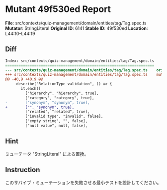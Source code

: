 # Mutant 49f530ed Report

**File**: src/contexts/quiz-management/domain/entities/tag/Tag.spec.ts
**Mutator**: StringLiteral
**Original ID**: 6141
**Stable ID**: 49f530ed
**Location**: L44:10–L44:19

## Diff

```diff
Index: src/contexts/quiz-management/domain/entities/tag/Tag.spec.ts
===================================================================
--- src/contexts/quiz-management/domain/entities/tag/Tag.spec.ts	original
+++ src/contexts/quiz-management/domain/entities/tag/Tag.spec.ts	mutated #6141
@@ -40,9 +40,9 @@
     describe("RelationType validation", () => {
       it.each([
         ["hierarchy", "hierarchy", true],
         ["category", "category", true],
-        ["synonym", "synonym", true],
+        ["", "synonym", true],
         ["related", "related", true],
         ["invalid type", "invalid", false],
         ["empty string", "", false],
         ["null value", null, false],
```

## Hint

ミューテータ "StringLiteral" による置換。

## Instruction

このサバイブ・ミューテーションを失敗させる最小テストを設計してください。
